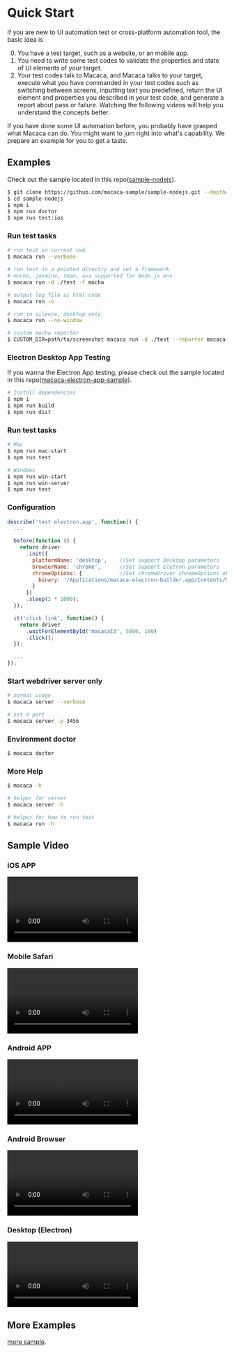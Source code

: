 # Quick Start

If you are new to UI automation test or cross-platform automation tool, the basic idea is

0. You have a test target, such as a website, or an mobile app.
0. You need to write some test codes to validate the properties and state of UI elements of your target.
0. Your test codes talk to Macaca, and Macaca talks to your target, execute what you have commanded in your test codes such as switching between screens, inputting text you predefined, return the UI element and properties you described in your test code, and generate a report about pass or failure. 
Watching the following videos will help you understand the concepts better.

If you have done some UI automation before, you probably have grasped what Macaca can do. You might want to jum right into what's capability. 
We prepare an example for you to get a taste.

## Examples

Check out the sample located in this repo([sample-nodejs](//github.com/macaca-sample/sample-nodejs)).

```bash
$ git clone https://github.com/macaca-sample/sample-nodejs.git --depth=1
$ cd sample-nodejs
$ npm i
$ npm run doctor
$ npm run test:ios
```

### Run test tasks

```bash
# run test in current cwd
$ macaca run --verbose

# run test in a pointed directry and set a framework
# mocha, jasmine, tman, ava supported for Node.js env.
$ macaca run -d ./test -f mocha

# output log file as html code
$ macaca run -o

# run in silence, desktop only
$ macaca run --no-window

# custom mocha reporter
$ CUSTOM_DIR=path/to/screenshot macaca run -d ./test --reporter macaca-simple-reportor
```

### Electron Desktop App Testing

If you wanna the Electron App testing, please check out the sample located in this repo([macaca-electron-app-sample](//github.com/macaca-sample/macaca-electron-app-sample)).

```bash
# Install dependencies
$ npm i
$ npm run build
$ npm run dist
```

### Run test tasks

```bash
# Mac
$ npm run mac-start
$ npm run test

# Windows
$ npm run win-start
$ npm run win-server
$ npm run test
```

### Configuration

```javascript
describe('test electron.app', function() {
  ...

  before(function () {
    return driver
      .init({
        platformName: 'desktop',    //Set support Desktop parameters
        browserName: 'chrome',      //Set support Eletron parameters
        chromeOptions: {            //Set chromeDriver chromeOptions object parameters
          binary: '/Applications/macaca-electron-builder.app/Contents/MacOS/macaca-electron-builder'  // Electron path
        }
      })
      .sleep(2 * 1000);
  });

  it('click link', function() {
    return driver
      .waitForElementById('macacaId', 5000, 100)
      .click();
  });

  ...
});
```

### Start webdriver server only

```bash
# normal usage
$ macaca server --verbose

# set a port
$ macaca server -p 3456
```

### Environment doctor

```bash
$ macaca doctor
```

### More Help

```bash
$ macaca -h

# helper for server
$ macaca server -h

# helper for how to run test
$ macaca run -h
```

## Sample Video

### iOS APP

<video src="//os.alipayobjects.com/rmsportal/fyuMolxdSsGMlNw.mp4" controls="controls" preload="auto" controlslist="nodownload"></video>

### Mobile Safari

<video src="//os.alipayobjects.com/rmsportal/TDeTXmTfeqRlxhj.mp4" controls="controls" preload="auto" controlslist="nodownload"></video>

### Android APP

<video src="//os.alipayobjects.com/rmsportal/vjoZfJaZmCvInDv.mp4" controls="controls" preload="auto" controlslist="nodownload"></video>

### Android Browser

<video src="//os.alipayobjects.com/rmsportal/VoxFKOVDsOjKyMs.mp4" controls="controls" preload="auto" controlslist="nodownload"></video>

### Desktop (Electron)

<video src="//os.alipayobjects.com/rmsportal/bgBKHXYSrlYpuvv.mp4" controls="controls" preload="auto" controlslist="nodownload"></video>

## More Examples

[more sample](//github.com/macaca-sample).
